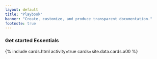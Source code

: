 ```yaml
---
layout: default
title: "Playbook"
banner: "Create, customize, and produce transparent documentation."
footnote: true
---
```


<h3 class="overall">
  <span>Get started</span>
  Essentials
</h3>

{% include cards.html activity=true cards=site.data.cards.a00 %}

